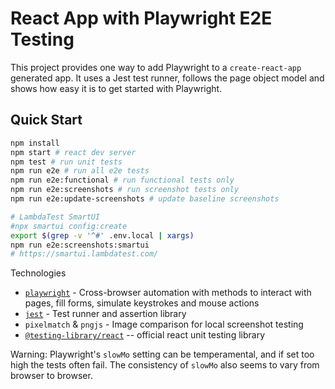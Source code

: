 # React App with Playwright E2E Testing

This project provides one way to add Playwright to a `create-react-app` generated app. It uses a Jest test runner, follows the page object model and shows how easy it is to get started with Playwright.

## Quick Start

```sh
npm install
npm start # react dev server
npm test # run unit tests
npm run e2e # run all e2e tests
npm run e2e:functional # run functional tests only
npm run e2e:screenshots # run screenshot tests only
npm run e2e:update-screenshots # update baseline screenshots

# LambdaTest SmartUI
#npx smartui config:create
export $(grep -v '^#' .env.local | xargs)
npm run e2e:screenshots:smartui
# https://smartui.lambdatest.com/
```

Technologies

* [`playwright`](https://github.com/microsoft/playwright) - Cross-browser automation with methods to interact with pages, fill forms, simulate keystrokes and mouse actions
* [`jest`](https://github.com/jestjs/jest) - Test runner and assertion library
* `pixelmatch` & `pngjs` - Image comparison for local screenshot testing
* [`@testing-library/react`](https://github.com/testing-library/react-testing-library) -- official react unit testing library

Warning: Playwright's `slowMo` setting can be temperamental, and if set too high the tests often fail. The consistency of `slowMo` also seems to vary from browser to browser.